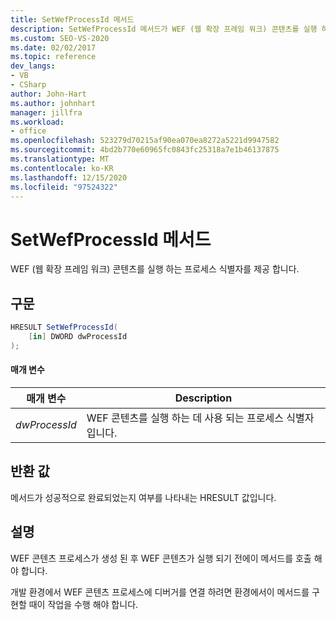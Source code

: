 ```yaml
---
title: SetWefProcessId 메서드
description: SetWefProcessId 메서드가 WEF (웹 확장 프레임 워크) 콘텐츠를 실행 하는 프로세스 식별자를 제공 하는 방법에 대해 알아봅니다.
ms.custom: SEO-VS-2020
ms.date: 02/02/2017
ms.topic: reference
dev_langs:
- VB
- CSharp
author: John-Hart
ms.author: johnhart
manager: jillfra
ms.workload:
- office
ms.openlocfilehash: 523279d70215af90ea070ea8272a5221d9947582
ms.sourcegitcommit: 4bd2b770e60965fc0843fc25318a7e1b46137875
ms.translationtype: MT
ms.contentlocale: ko-KR
ms.lasthandoff: 12/15/2020
ms.locfileid: "97524322"
---
```

# <a name="setwefprocessid-method"></a>SetWefProcessId 메서드
  WEF (웹 확장 프레임 워크) 콘텐츠를 실행 하는 프로세스 식별자를 제공 합니다.

## <a name="syntax"></a>구문

```csharp
HRESULT SetWefProcessId(
    [in] DWORD dwProcessId
);
```

#### <a name="parameters"></a>매개 변수

|매개 변수|Description|
|---------------|-----------------|
|*dwProcessId*|WEF 콘텐츠를 실행 하는 데 사용 되는 프로세스 식별자입니다.|

## <a name="return-value"></a>반환 값
 메서드가 성공적으로 완료되었는지 여부를 나타내는 HRESULT 값입니다.

## <a name="remarks"></a>설명
 WEF 콘텐츠 프로세스가 생성 된 후 WEF 콘텐츠가 실행 되기 전에이 메서드를 호출 해야 합니다.

 개발 환경에서 WEF 콘텐츠 프로세스에 디버거를 연결 하려면 환경에서이 메서드를 구현할 때이 작업을 수행 해야 합니다.
